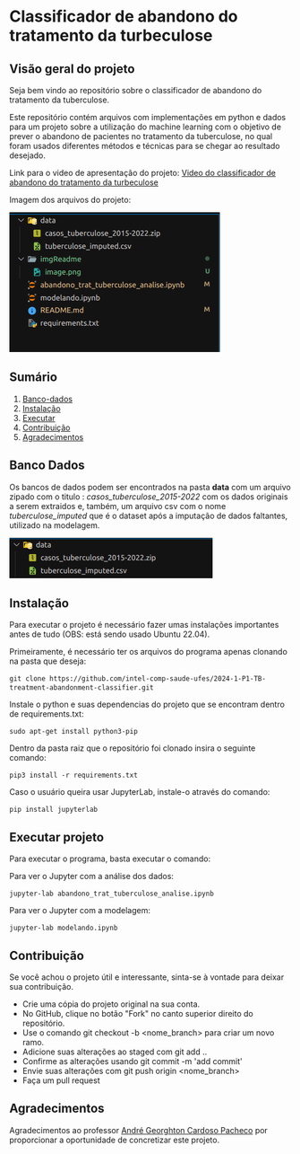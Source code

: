 # Classificador de abandono do tratamento da turbeculose

## Visão geral do projeto 
Seja bem vindo ao repositório sobre o classificador de abandono do tratamento da tuberculose.

Este repositório contém arquivos com implementações em python e dados para um projeto sobre a utilização do machine learning com o objetivo de prever o abandono de pacientes no tratamento da tuberculose, no qual foram usados diferentes métodos e técnicas para se chegar ao resultado desejado.

Link para o video de apresentação do projeto: 
[Video do classificador de abandono do tratamento da turbeculose](https://drive.google.com/file/d/1DG4Dt9a-_FpQX_us7dWkDAaqLSUZ3Klj/view) 

Imagem dos arquivos do projeto:

![alt text](imgReadme/imagearquivos.png)

## Sumário
1. [Banco-dados](#banco-dados)
2. [Instalação](#instalação)
3. [Executar](#executar-projeto)
4. [Contribuição](#contribuição)
5. [Agradecimentos](#agradecimentos)


## Banco Dados
Os bancos de dados podem ser encontrados na pasta **data** com um arquivo zipado com o titulo : *casos_tuberculose_2015-2022* com os dados originais a serem extraidos e, também, um arquivo csv com o nome *tuberculose_imputed* que é o dataset após a imputação de dados faltantes, utilizado na modelagem.

![alt text](imgReadme/data.png)

## Instalação

Para executar o projeto é necessário fazer umas instalações importantes antes de tudo (OBS: está sendo usado Ubuntu 22.04).

Primeiramente, é necessário ter os arquivos do programa apenas clonando na pasta que deseja: 

```
git clone https://github.com/intel-comp-saude-ufes/2024-1-P1-TB-treatment-abandonment-classifier.git
```

Instale o python e suas dependencias do projeto que se encontram dentro de requirements.txt: 
```
sudo apt-get install python3-pip
```

Dentro da pasta raiz que o repositório foi clonado insira o seguinte comando: 

```
pip3 install -r requirements.txt
```

Caso o usuário queira usar JupyterLab, instale-o através do comando: 
```
pip install jupyterlab
```

## Executar projeto

Para executar o programa, basta executar o comando:

Para ver o Jupyter com a análise dos dados: 
```
jupyter-lab abandono_trat_tuberculose_analise.ipynb
```

Para ver o Jupyter com a modelagem:
```
jupyter-lab modelando.ipynb
```

## Contribuição

Se você achou o projeto útil e interessante, sinta-se à vontade para deixar sua contribuição.

* Crie uma cópia do projeto original na sua conta.
* No GitHub, clique no botão "Fork" no canto superior direito do repositório.
* Use o comando git checkout -b <nome_branch> para criar um novo ramo.
* Adicione suas alterações ao staged com git add ..
* Confirme as alterações usando git commit -m 'add commit'
* Envie suas alterações com git push origin <nome_branch>
* Faça um pull request

## Agradecimentos

Agradecimentos ao professor [André Georghton Cardoso Pacheco](https://github.com/paaatcha) por proporcionar a oportunidade de concretizar este projeto.
